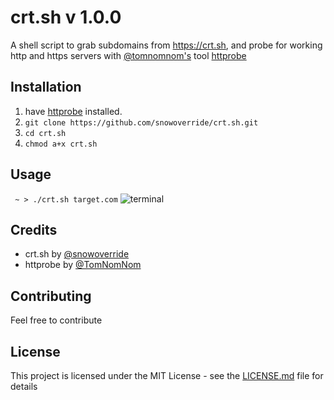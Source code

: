 # crt.sh v 1.0.0
A shell script to grab subdomains from https://crt.sh, and probe for working http and https servers with [@tomnomnom's](https://github.com/tomnomnom) tool [httprobe](https://github.com/tomnomnom/httprobe)

## Installation
1. have [httprobe](https://github.com/tomnomnom/httprobe/) installed.
2. ``git clone https://github.com/snowoverride/crt.sh.git``
3. ``cd crt.sh``
4. ``chmod a+x crt.sh``

## Usage
`` ~ > ./crt.sh target.com``
![terminal](https://i.imgur.com/t8Jd1yD.png)

## Credits
* crt.sh by [@snowoverride](https://twitter.com/snowoverride)
* httprobe by [@TomNomNom](https://twitter.com/@TomNomNom)

## Contributing
Feel free to contribute

## License
This project is licensed under the MIT License - see the [LICENSE.md](https://github.com/snowoverride/crt.sh/blob/master/LICENSE) file for details

